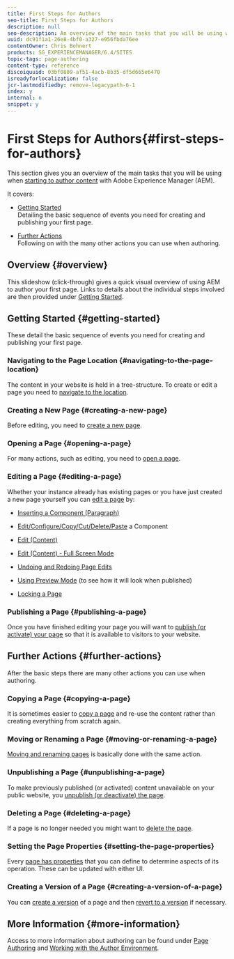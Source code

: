 ```yaml
---
title: First Steps for Authors
seo-title: First Steps for Authors
description: null
seo-description: An overview of the main tasks that you will be using when starting to author content with AEM
uuid: dc91f1a1-26e8-4bf0-a327-e956fbda76ee
contentOwner: Chris Bohnert
products: SG_EXPERIENCEMANAGER/6.4/SITES
topic-tags: page-authoring
content-type: reference
discoiquuid: 03bf0809-af51-4acb-8b35-df5d665e6470
isreadyforlocalization: false
jcr-lastmodifiedby: remove-legacypath-6-1
index: y
internal: n
snippet: y
---
```


# First Steps for Authors{#first-steps-for-authors}

This section gives you an overview of the main tasks that you will be using when [starting to author content](../../authoring/using/author.md#conceptofauthoringandpublishing) with Adobe Experience Manager (AEM).

It covers:

* [Getting Started](#gettingstarted)  
  Detailing the basic sequence of events you need for creating and publishing your first page.  

* [Further Actions](#furtheractions)  
  Following on with the many other actions you can use when authoring.

## Overview {#overview}

This slideshow (click-through) gives a quick visual overview of using AEM to author your first page. Links to details about the individual steps involved are then provided under [Getting Started](#gettingstarted).

## Getting Started {#getting-started}

These detail the basic sequence of events you need for creating and publishing your first page.

### Navigating to the Page Location {#navigating-to-the-page-location}

The content in your website is held in a tree-structure. To create or edit a page you need to [navigate to the location](../../authoring/using/basic-handling.md#main-pars-title-14).

### Creating a New Page {#creating-a-new-page}

Before editing, you need to [create a new page](../../authoring/using/managing-pages.md#main-pars-title-0).

### Opening a Page {#opening-a-page}

For many actions, such as editing, you need to [open a page](../../authoring/using/managing-pages.md#main-pars-title-6).

### Editing a Page {#editing-a-page}

Whether your instance already has existing pages or you have just created a new page yourself you can [edit a page](../../authoring/using/editing-content.md) by:

* [Inserting a Component (Paragraph)](../../authoring/using/editing-content.md#main-pars-title-2)
* [Edit/Configure/Copy/Cut/Delete/Paste](../../authoring/using/editing-content.md#main-pars-title-32) a Component
* [Edit (Content)](../../authoring/using/editing-content.md#main-pars-title-12)
* [Edit (Content) - Full Screen Mode](../../authoring/using/editing-content.md#main-pars-title-31)  

* [Undoing and Redoing Page Edits](../../authoring/using/editing-content.md#main-pars-title-19)
* [Using Preview Mode](../../authoring/using/editing-content.md#main-pars-title-196884421) (to see how it will look when published)
* [Locking a Page](../../authoring/using/editing-content.md#main-pars-title-13)

### Publishing a Page {#publishing-a-page}

Once you have finished editing your page you will want to [publish (or activate) your page](../../authoring/using/publishing-pages.md#main-pars-title-10) so that it is available to visitors to your website.

## Further Actions {#further-actions}

After the basic steps there are many other actions you can use when authoring.

### Copying a Page {#copying-a-page}

It is sometimes easier to [copy a page](../../authoring/using/managing-pages.md#main-pars-title-7) and re-use the content rather than creating everything from scratch again.

### Moving or Renaming a Page {#moving-or-renaming-a-page}

[Moving and renaming pages](../../authoring/using/managing-pages.md#main-pars-title-8) is basically done with the same action.

### Unpublishing a Page {#unpublishing-a-page}

To make previously published (or activated) content unavailable on your public website, you [unpublish (or deactivate) the page](../../authoring/using/publishing-pages.md#main-pars-title-5).

### Deleting a Page {#deleting-a-page}

If a page is no longer needed you might want to [delete the page](../../authoring/using/managing-pages.md#main-pars-title-9).

### Setting the Page Properties {#setting-the-page-properties}

Every [page has properties](../../authoring/using/editing-page-properties.md) that you can define to determine aspects of its operation. These can be updated with either UI.

### Creating a Version of a Page {#creating-a-version-of-a-page}

You can [create a version](../../authoring/using/working-with-page-versions.md#main-pars-title-0) of a page and then [revert to a version](../../authoring/using/working-with-page-versions.md#revertingtoapageversion) if necessary.

## More Information {#more-information}

Access to more information about authoring can be found under [Page Authoring](../../authoring/using/page-authoring.md) and [Working with the Author Environment](../../authoring/using/author-environment.md).
